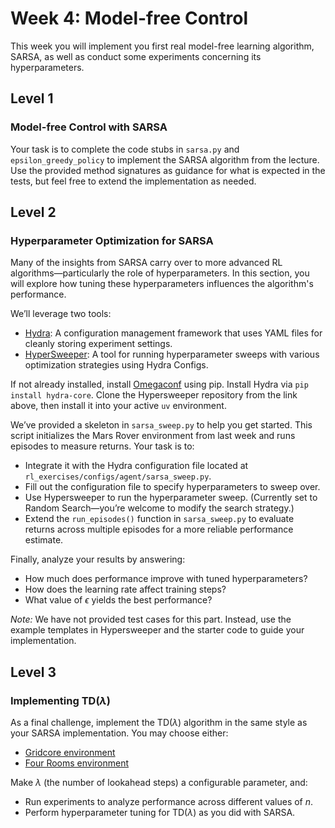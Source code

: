 # Week 4: Model-free Control
This week you will implement you first real model-free learning algorithm, SARSA, as well as conduct some experiments concerning its hyperparameters.

## Level 1
### Model-free Control with SARSA
Your task is to complete the code stubs in `sarsa.py` and  `epsilon_greedy_policy` to implement the SARSA algorithm from the lecture. 
Use the provided method signatures as guidance for what is expected in the tests, but feel free to extend the implementation as needed.

## Level 2
### Hyperparameter Optimization for SARSA
Many of the insights from SARSA carry over to more advanced RL algorithms—particularly the role of hyperparameters. In this section, you will explore how tuning these hyperparameters influences the algorithm's performance.

We’ll leverage two tools:
- [Hydra](https://github.com/facebookresearch/hydra): A configuration management framework that uses YAML files for cleanly storing experiment settings.
- [HyperSweeper](https://github.com/automl/hypersweeper): A tool for running hyperparameter sweeps with various optimization strategies using Hydra Configs.

If not already installed, install [Omegaconf](https://omegaconf.readthedocs.io/en/2.3_branch/) using pip.
Install Hydra via `pip install hydra-core`.
Clone the Hypersweeper repository from the link above, then install it into your active `uv` environment.

We’ve provided a skeleton in `sarsa_sweep.py` to help you get started. 
This script initializes the Mars Rover environment from last week and runs episodes to measure returns.
Your task is to:
- Integrate it with the Hydra configuration file located at `rl_exercises/configs/agent/sarsa_sweep.py`.
- Fill out the configuration file to specify hyperparameters to sweep over.
- Use Hypersweeper to run the hyperparameter sweep. (Currently set to Random Search—you’re welcome to modify the search strategy.)
- Extend the `run_episodes()` function in `sarsa_sweep.py` to evaluate returns across multiple episodes for a more reliable performance estimate.

Finally, analyze your results by answering:
- How much does performance improve with tuned hyperparameters?
- How does the learning rate affect training steps?
- What value of $\epsilon$ yields the best performance?

*Note:* We have not provided test cases for this part. Instead, use the example templates in Hypersweeper and the starter code to guide your implementation.

## Level 3
### Implementing TD($\lambda$)
As a final challenge, implement the TD($\lambda$) algorithm in the same style as your SARSA implementation. You may choose either:
-  [Gridcore environment](https://github.com/automl/TabularTempoRL/blob/master/grid_envs.py)
- [Four Rooms environment](https://github.com/Farama-Foundation/Minigrid/blob/master/minigrid/envs/fourrooms.py)

Make $\lambda$ (the number of lookahead steps) a configurable parameter, and:
- Run experiments to analyze performance across different values of $n$.
- Perform hyperparameter tuning for TD($\lambda$) as you did with SARSA.